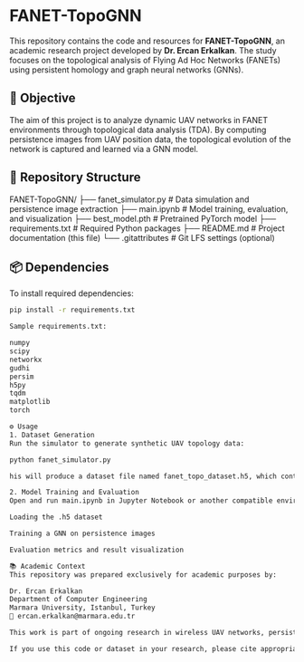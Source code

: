 # FANET-TopoGNN

This repository contains the code and resources for **FANET-TopoGNN**, an academic research project developed by **Dr. Ercan Erkalkan**. The study focuses on the topological analysis of Flying Ad Hoc Networks (FANETs) using persistent homology and graph neural networks (GNNs).

## 🎯 Objective

The aim of this project is to analyze dynamic UAV networks in FANET environments through topological data analysis (TDA). By computing persistence images from UAV position data, the topological evolution of the network is captured and learned via a GNN model.

## 📁 Repository Structure

FANET-TopoGNN/
├── fanet_simulator.py # Data simulation and persistence image extraction
├── main.ipynb # Model training, evaluation, and visualization
├── best_model.pth # Pretrained PyTorch model
├── requirements.txt # Required Python packages
├── README.md # Project documentation (this file)
└── .gitattributes # Git LFS settings (optional)

## 📦 Dependencies

To install required dependencies:

```bash
pip install -r requirements.txt

Sample requirements.txt:

numpy
scipy
networkx
gudhi
persim
h5py
tqdm
matplotlib
torch

⚙️ Usage
1. Dataset Generation
Run the simulator to generate synthetic UAV topology data:

python fanet_simulator.py

his will produce a dataset file named fanet_topo_dataset.h5, which contains positional and topological snapshot data.

2. Model Training and Evaluation
Open and run main.ipynb in Jupyter Notebook or another compatible environment. It includes:

Loading the .h5 dataset

Training a GNN on persistence images

Evaluation metrics and result visualization

📚 Academic Context
This repository was prepared exclusively for academic purposes by:

Dr. Ercan Erkalkan
Department of Computer Engineering
Marmara University, Istanbul, Turkey
📧 ercan.erkalkan@marmara.edu.tr

This work is part of ongoing research in wireless UAV networks, persistent homology, and geometric deep learning.

If you use this code or dataset in your research, please cite appropriately or include an acknowledgment.